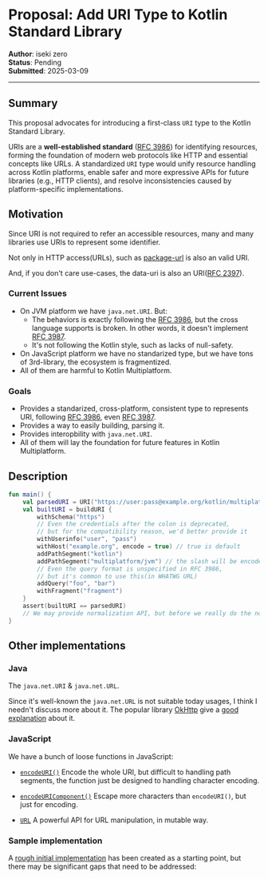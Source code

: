 # Proposal: Add URI Type to Kotlin Standard Library

**Author**: iseki zero  
**Status**: Pending  
**Submitted**: 2025-03-09

---

## Summary

This proposal advocates for introducing a first-class `URI` type to the Kotlin Standard Library.

URIs are a **well-established standard** ([RFC 3986]) for identifying resources, forming the foundation of modern web
protocols like HTTP and essential concepts like URLs. A standardized `URI` type would unify resource handling across
Kotlin platforms, enable safer and more expressive APIs for future libraries (e.g., HTTP clients), and resolve
inconsistencies caused by platform-specific implementations.

## Motivation

Since URI is not required to refer an accessible resources, many and many libraries use URIs to represent some
identifier.

Not only in HTTP access(URLs), such as [package-url](https://github.com/package-url) is also an valid URI.

And, if you don't care use-cases, the data-uri is also an URI([RFC 2397]).

### Current Issues

- On JVM platform we have `java.net.URI`. But:
    - The behaviors is exactly following the [RFC 3986], but the cross language supports is broken. In other words, it
      doesn't implement [RFC 3987].
    - It's not following the Kotlin style, such as lacks of null-safety.
- On JavaScript platform we have no standarized type, but we have tons of 3rd-library, the ecosystem is fragmentized.
- All of them are harmful to Kotlin Multiplatform.

### Goals

- Provides a standarized, cross-platform, consistent type to represents URI, following [RFC 3986], even [RFC 3987].
- Provides a way to easily building, parsing it.
- Provides interopbility with `java.net.URI`.
- All of them will lay the foundation for future features in Kotlin Multiplatform.

## Description

```kotlin
fun main() {
    val parsedURI = URI("https://user:pass@example.org/kotlin/multiplatform%2Fjvm?foo=bar#fragment")
    val builtURI = buildURI {
        withSchema("https")
        // Even the credentials after the colon is deprecated,
        // but for the compatibility reason, we'd better provide it
        withUserinfo("user", "pass")
        withHost("example.org", encode = true) // true is default
        addPathSegment("kotlin")
        addPathSegment("multiplatform/jvm") // the slash will be encoded
        // Even the query format is unspecified in RFC 3986, 
        // but it's common to use this(in WHATWG URL)
        addQuery("foo", "bar")
        withFragment("fragment")
    }
    assert(builtURI == parsedURI)
    // We may provide normalization API, but before we really do the normalization, we compare it as is.
}
```

## Other implementations

### Java

The `java.net.URI` & `java.net.URL`.

Since it's well-known the `java.net.URL` is not suitable today usages, I think I needn't discuss more about it.
The popular library [OkHttp](https://square.github.io/okhttp/) give
a [good explanation](https://square.github.io/okhttp/3.x/okhttp/okhttp3/HttpUrl.html#:~:text=Why%20another%20URL%20model)
about it.

### JavaScript

We have a bunch of loose functions in JavaScript:

- [`encodeURI()`]
  Encode the whole URI, but difficult to handling path segments, the function just be designed to handling character
  encoding.

- [`encodeURIComponent()`]
  Escape more characters than `encodeURI()`, but just for encoding.

- [`URL`]
  A powerful API for URL manipulation, in mutable way.

### Sample implementation

A
[rough initial implementation](https://github.com/iseki0/urikt/blob/master/src/commonMain/kotlin/space/iseki/urikt/Uri.kt)
has been created as a starting point, but there may be significant gaps that need to be
addressed:


[RFC 3986]: https://datatracker.ietf.org/doc/html/rfc3986 "Uniform Resource Identifier (URI): Generic Syntax"

[RFC 3987]: https://datatracker.ietf.org/doc/html/rfc3987 "Internationalized Resource Identifiers (IRIs)"

[RFC 2397]: https://datatracker.ietf.org/doc/html/rfc2397 "The \"data\" URL scheme"

[`encodeURI()`]: https://developer.mozilla.org/en-US/docs/Web/JavaScript/Reference/Global_Objects/encodeURI

[`encodeURIComponent()`]: https://developer.mozilla.org/en-US/docs/Web/JavaScript/Reference/Global_Objects/encodeURIComponent

[`URL`]: https://developer.mozilla.org/en-US/docs/Web/API/URL